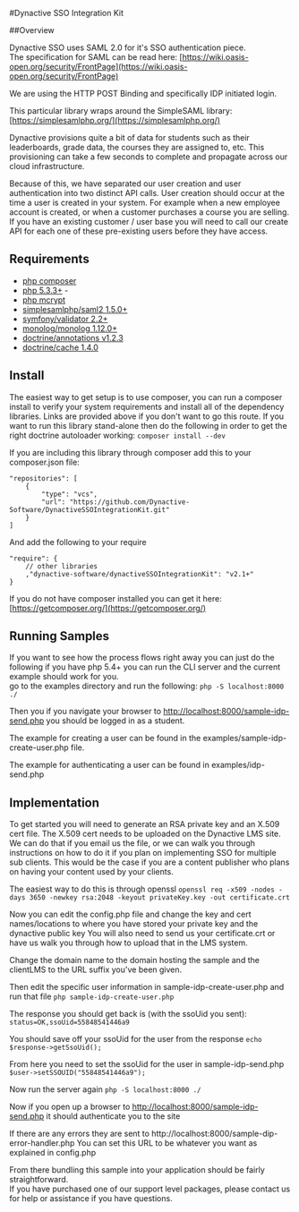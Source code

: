 #Dynactive SSO Integration Kit

##Overview

Dynactive SSO uses SAML 2.0 for it's SSO authentication piece.  
The specification for SAML can be read here: [https://wiki.oasis-open.org/security/FrontPage](https://wiki.oasis-open.org/security/FrontPage)

We are using the HTTP POST Binding and specifically IDP initiated login.

This particular library wraps around the SimpleSAML library: [https://simplesamlphp.org/](https://simplesamlphp.org/)

Dynactive provisions quite a bit of data for students such as their leaderboards,
grade data, the courses they are assigned to, etc.  This provisioning can take 
a few seconds to complete and propagate across our cloud infrastructure.

Because of this, we have separated our user creation and user authentication into two distinct API calls.
User creation should occur at the time a user is created in your system.  For example when a new employee
account is created, or when a customer purchases a course you are selling.  If you have an existing customer / user 
base you will need to call our create API for each one of these pre-existing users before they have access.

## Requirements

* [php composer](https://getcomposer.org/)
* [php 5.3.3+](http://php.net/) -
* [php mcrypt](http://php.net/manual/en/book.mcrypt.php)
* [simplesamlphp/saml2 1.5.0+](https://github.com/simplesamlphp/saml2)
* [symfony/validator 2.2+](https://github.com/symfony/Validator)
* [monolog/monolog 1.12.0+](https://github.com/Seldaek/monolog.git)
* [doctrine/annotations v1.2.3](https://github.com/doctrine/annotations.git)
* [doctrine/cache 1.4.0](https://github.com/doctrine/cache.git)

## Install
The easiest way to get setup is to use composer, you can run a composer install to verify your system requirements
and install all of the dependency libraries. Links are provided above if you don't want to go this route.
If you want to run this library stand-alone then do the following in order to get the right doctrine autoloader working:
`composer install --dev`

If you are including this library through composer add this to your composer.json file:
```
"repositories": [
    {
        "type": "vcs",
        "url": "https://github.com/Dynactive-Software/DynactiveSSOIntegrationKit.git"
    }
]
```

And add the following to your require
```
"require": {
    // other libraries
    ,"dynactive-software/dynactiveSSOIntegrationKit": "v2.1+"
}
```

If you do not have composer installed you can get it here: [https://getcomposer.org/](https://getcomposer.org/)

## Running Samples
If you want to see how the process flows right away you can just do the following
if you have php 5.4+ you can run the CLI server and the current example should work for you.  
go to the examples directory and run the following:
`php -S localhost:8000 ./`

Then you if you navigate your browser to [http://localhost:8000/sample-idp-send.php](http://localhost:8000/sample-idp-send.php)
you should be logged in as a student.

The example for creating a user can be found in the examples/sample-idp-create-user.php file.

The example for authenticating a user can be found in examples/idp-send.php

## Implementation

To get started you will need to generate an RSA private key and an X.509 cert file.  The X.509 cert needs to be uploaded on the Dynactive LMS
site.  We can do that if you email us the file, or we can walk you through instructions on how to do it if you plan on implementing SSO for
multiple sub clients.  This would be the case if you are a content publisher who plans on having your content used by your clients.

The easiest way to do this is through openssl
`openssl req -x509 -nodes -days 3650 -newkey rsa:2048 -keyout privateKey.key -out certificate.crt`

Now you can edit the config.php file and change the key and cert names/locations to where you have stored your private key and the dynactive public key
You will also need to send us your certificate.crt or have us walk you through how to upload that in the LMS system.

Change the domain name to the domain hosting the sample and the clientLMS to the URL suffix you've been given.

Then edit the specific user information in sample-idp-create-user.php and run that file
`php sample-idp-create-user.php`

The response you should get back is (with the ssoUid you sent):
`status=OK,ssoUid=55848541446a9`

You should save off your ssoUid for the user from the response
`echo $response->getSsoUid();`

From here you need to set the ssoUid for the user in sample-idp-send.php
`$user->setSSOUID("55848541446a9");`

Now run the server again
`php -S localhost:8000 ./`

Now if you open up a browser to [http://localhost:8000/sample-idp-send.php](http://localhost:8000/sample-idp-send.php)
it should authenticate you to the site

If there are any errors they are sent to http://localhost:8000/sample-dip-error-handler.php
You can set this URL to be whatever you want as explained in config.php

From there bundling this sample into your application should be fairly straightforward.  
If you have purchased one of our support level packages, please contact us for help or assistance if you have questions.